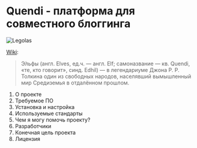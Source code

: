 Quendi - платформа для совместного блоггинга
======

![Legolas](http://24.media.tumblr.com/8b3cb6b7035d934686078d2393215e54/tumblr_n0svw3ztY51tpcqkxo2_500.gif)

[Wiki](http://ru.wikipedia.org/wiki/%D0%AD%D0%BB%D1%8C%D1%84%D1%8B_(%D0%A1%D1%80%D0%B5%D0%B4%D0%B8%D0%B7%D0%B5%D0%BC%D1%8C%D0%B5)):
> Э́льфы (англ. Elves, ед.ч. — англ. Elf; самоназвание — кв. Quendi, «те, кто говорит», синд. Edhil) — в легендариуме Джона Р. Р. Толкина один из свободных народов, населявший вымышленный мир Средиземья в отдалённом прошлом.

1. О проекте
2. Требуемое ПО
3. Установка и настройка
4. Используемые стандарты
5. Чем я могу помочь проекту?
6. Разработчики
7. Конечная цель проекта
8. Лицензия
